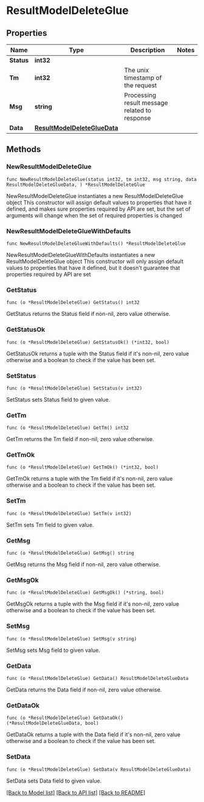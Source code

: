 # ResultModelDeleteGlue

## Properties

Name | Type | Description | Notes
------------ | ------------- | ------------- | -------------
**Status** | **int32** |  | 
**Tm** | **int32** | The unix timestamp of the request | 
**Msg** | **string** | Processing result message related to response | 
**Data** | [**ResultModelDeleteGlueData**](ResultModelDeleteGlueData.md) |  | 

## Methods

### NewResultModelDeleteGlue

`func NewResultModelDeleteGlue(status int32, tm int32, msg string, data ResultModelDeleteGlueData, ) *ResultModelDeleteGlue`

NewResultModelDeleteGlue instantiates a new ResultModelDeleteGlue object
This constructor will assign default values to properties that have it defined,
and makes sure properties required by API are set, but the set of arguments
will change when the set of required properties is changed

### NewResultModelDeleteGlueWithDefaults

`func NewResultModelDeleteGlueWithDefaults() *ResultModelDeleteGlue`

NewResultModelDeleteGlueWithDefaults instantiates a new ResultModelDeleteGlue object
This constructor will only assign default values to properties that have it defined,
but it doesn't guarantee that properties required by API are set

### GetStatus

`func (o *ResultModelDeleteGlue) GetStatus() int32`

GetStatus returns the Status field if non-nil, zero value otherwise.

### GetStatusOk

`func (o *ResultModelDeleteGlue) GetStatusOk() (*int32, bool)`

GetStatusOk returns a tuple with the Status field if it's non-nil, zero value otherwise
and a boolean to check if the value has been set.

### SetStatus

`func (o *ResultModelDeleteGlue) SetStatus(v int32)`

SetStatus sets Status field to given value.


### GetTm

`func (o *ResultModelDeleteGlue) GetTm() int32`

GetTm returns the Tm field if non-nil, zero value otherwise.

### GetTmOk

`func (o *ResultModelDeleteGlue) GetTmOk() (*int32, bool)`

GetTmOk returns a tuple with the Tm field if it's non-nil, zero value otherwise
and a boolean to check if the value has been set.

### SetTm

`func (o *ResultModelDeleteGlue) SetTm(v int32)`

SetTm sets Tm field to given value.


### GetMsg

`func (o *ResultModelDeleteGlue) GetMsg() string`

GetMsg returns the Msg field if non-nil, zero value otherwise.

### GetMsgOk

`func (o *ResultModelDeleteGlue) GetMsgOk() (*string, bool)`

GetMsgOk returns a tuple with the Msg field if it's non-nil, zero value otherwise
and a boolean to check if the value has been set.

### SetMsg

`func (o *ResultModelDeleteGlue) SetMsg(v string)`

SetMsg sets Msg field to given value.


### GetData

`func (o *ResultModelDeleteGlue) GetData() ResultModelDeleteGlueData`

GetData returns the Data field if non-nil, zero value otherwise.

### GetDataOk

`func (o *ResultModelDeleteGlue) GetDataOk() (*ResultModelDeleteGlueData, bool)`

GetDataOk returns a tuple with the Data field if it's non-nil, zero value otherwise
and a boolean to check if the value has been set.

### SetData

`func (o *ResultModelDeleteGlue) SetData(v ResultModelDeleteGlueData)`

SetData sets Data field to given value.



[[Back to Model list]](../README.md#documentation-for-models) [[Back to API list]](../README.md#documentation-for-api-endpoints) [[Back to README]](../README.md)


